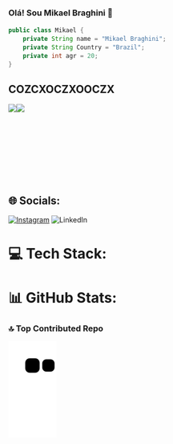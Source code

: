 ### Olá! Sou Mikael Braghini 👋

```java
public class Mikael {
    private String name = "Mikael Braghini";
    private String Country = "Brazil";
    private int agr = 20;
}
```
## COZCXOCZXOOCZX

<div style="display: flex; flex-direction: row; flex: 1" align="center"> 
  <img src="https://github-readme-stats.vercel.app/api/top-langs/?username=mikaelbraghini&layout=compact&theme=dracula&langs_count=8" height="150em"/>
  <img src="https://github-readme-stats.vercel.app/api?username=mikaelbraghini&show_icons=true&theme=dracula"  height="150em"/>
</div>


## 🌐 Socials:
[![Instagram](https://img.shields.io/badge/Instagram-%23E4405F.svg?logo=Instagram&logoColor=white)](https://instagram.com/mikael_braghini) ![LinkedIn](https://img.shields.io/badge/LinkedIn-%230077B5.svg?logo=linkedin&logoColor=white) 

# 💻 Tech Stack:



# 📊 GitHub Stats:



### 🔝 Top Contributed Repo




<picture align="center">
  <source media="(prefers-color-scheme: dark)" srcset="https://raw.githubusercontent.com/MikaelBraghini/MikaelBraghini/output/github-contribution-grid-snake-dark.svg" />
  <source media="(prefers-color-scheme: light)" srcset="https://raw.githubusercontent.com/MikaelBraghini/MikaelBraghini/output/github-contribution-grid-snake.svg" />
  <img alt="github-snake" src="https://raw.githubusercontent.com/MikaelBraghini/MikaelBraghini/output/github-contribution-grid-snake.svg" />
</picture>
